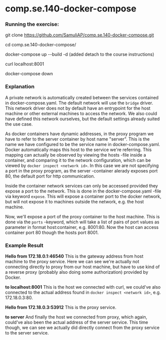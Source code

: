 # comp.se.140-docker-compose

### Running the exercise:
git clone https://github.com/SamuliAP/comp.se.140-docker-compose.git

cd comp.se.140-docker-compose/

docker-compose up --build -d (added detach to the course instructions)

curl localhost:8001

docker-compose down

### Explanation
A private network is automatically created between the services contained in docker-compose.yaml. The default network will use the `bridge` driver. This network driver does not by default have an entrypoint for the host machine or other external machines to access the network. We also could have defined this network ourselves, but the default settings already suited the use case.

As docker containers have dynamic addresses, in the proxy program we have to refer to the server container by host name "server". This is the name we have configured to be the service name in docker-compose.yaml. Docker automatically maps this host to the service we're referring. This mapping can actually be observed by viewing the hosts -file inside a container, and comparing it to the network configuration, which can be viewed by `docker inspect <network id>`. In this case we are not specifying a port in the proxy program, as the server -container alerady exposes port 80, the default port for http communication.

Inside the container network services can only be accessed provided they expose a port to the network. This is done in the docker-compose.yaml -file via keyword `expose`. This will expose a container port to the docker network, but will not expose it to machines outside the network, e.g. the host machine.

Now, we'll expose a port of the proxy container to the host machine. This is done via the `ports` -keyword, which will take a list of pairs of port values as parameter in format host:container, e.g. 8001:80. Now the host can access container port 80 though the hosts port 8001. 

### Example Result
**Hello from 172.18.0.1:46540** 
This is the gateway address from host machine to the proxy service. Here we can see we're actually not connecting directly to proxy from our host machine, but have to use kind of a reverse proxy (probably also doing some authorization) provided by Docker.

**to localhost:8001** 
This is the host we connected with curl, we could've also connected to the actual address found in `docker inspect <network id>`, e.g. 172.18.0.3:80.

**Hello from 172.18.0.3:53912** 
This is the proxy service.

**to server** 
And finally the host we connected from proxy, which again, could've also been the actual address of the server service. This time though, we can see we actually did directly connect from the proxy service to the server service.
